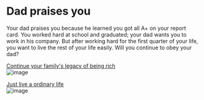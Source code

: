 # Dad praises you
Your dad praises you because he learned you got all A+ on your report card. You worked hard at school and graduated; your dad wants you to work in his company. But after working hard for the first quarter of your life, you want to live the rest of your life easily. Will you continue to obey your dad?

[Continue your family's legacy of being rich](inherit-company.md)    
![image](https://github.com/keithh9704/sep10-cyoa-stuck-in-a-video-game/assets/146886714/c1571687-19bf-4bc8-b133-da839f07aff4)

[Just live a ordinary life](../life-from-both-options/ordinary-life.md)    
![image](https://github.com/keithh9704/sep10-cyoa-stuck-in-a-video-game/assets/146886714/e51ec466-ea15-4d68-a83b-0b733fb90050)

